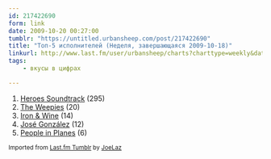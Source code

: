 ```yaml
---
id: 217422690
form: link
date: 2009-10-20 00:27:00
tumblr: "https://untitled.urbansheep.com/post/217422690"
title: "Топ-5 исполнителей (Неделя, завершающаяся 2009-10-18)"
linkurl: http://www.last.fm/user/urbansheep/charts?charttype=weekly&date_to=1255867200
tags:
    - вкусы в цифрах

---
```

<ol><li>
<a rel="nofollow" target="_blank" href="http://www.last.fm/music/Heroes+Soundtrack">Heroes Soundtrack</a>&nbsp;(295)</li>
<li>
<a rel="nofollow" target="_blank" href="http://www.last.fm/music/The+Weepies">The Weepies</a>&nbsp;(20)</li>
<li>
<a rel="nofollow" target="_blank" href="http://www.last.fm/music/Iron%2B%2526%2BWine">Iron &amp; Wine</a>&nbsp;(14)</li>
<li>
<a rel="nofollow" target="_blank" href="http://www.last.fm/music/Jos%C3%A9+Gonz%C3%A1lez">José González</a>&nbsp;(12)</li>
<li>
<a rel="nofollow" target="_blank" href="http://www.last.fm/music/People+in+Planes">People in Planes</a>&nbsp;(6)</li>
</ol><p><small>Imported from <a rel="nofollow" target="_blank" href="http://joelaz.com/post/23488847/last-fm-tumblr-weekly-top-artists">Last.fm Tumblr</a> by <a rel="nofollow" target="_blank" href="http://joelaz.com">JoeLaz</a></small></p>
